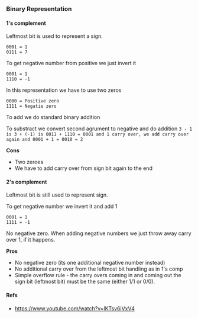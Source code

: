 ### Binary Representation

#### 1's complement

Leftmost bit is used to represent a sign.
```
0001 = 1
0111 = 7
```

To get negative number from positive we just invert it
```
0001 = 1
1110 = -1
```

In this representation we have to use two zeros
```
0000 = Positive zero
1111 = Negatie zero
```

To add we do standard binary addition

To substract we convert second agrument to negative and do addition
`3 - 1 is 3 + (-1) is 0011 + 1110 = 0001 and 1 carry over, we add carry over again and 0001 + 1 = 0010 = 2`

**Cons**

- Two zeroes
- We have to add carry over from sign bit again to the end


#### 2's complement

Leftmost bit is still used to represent sign.

To get negative number we invert it and add 1
```
0001 = 1
1111 = -1
```

No negative zero.
When adding negative numbers we just throw away carry over 1, if it happens.

**Pros**

- No negative zero (its one additional negative number instead)
- No additional carry over from the leftmost bit handling as in 1's comp
- Simple overflow rule - the carry overs coming in and coming out the sign bit (leftmost bit) must be the same (either 1/1 or 0/0).


#### Refs

- https://www.youtube.com/watch?v=lKTsv6iVxV4
